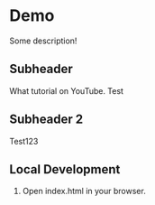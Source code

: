 # Demo

Some description!

## Subheader

What tutorial on YouTube. Test

## Subheader 2

Test123

## Local Development

1. Open index.html in your browser.